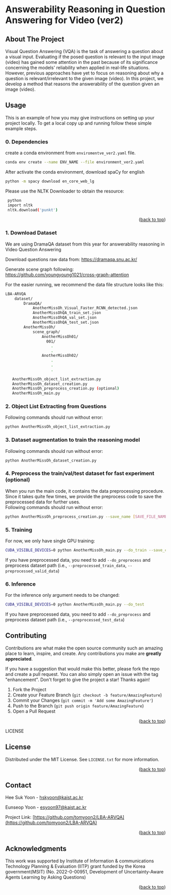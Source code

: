 # Answerability Reasoning in Question Answering for Video (ver2)

<!-- ABOUT THE PROJECT -->
## About The Project

Visual Question Answering (VQA) is the task of answering a question about a visual input. Evaluating if the posed question is relevant to the input image (video) has gained some attention in the past because of its significance concerning the models' reliability when applied in real-life situations. However, previous approaches have yet to focus on reasoning about why a question is relevant/irrelevant to the given image (video). In this project, we develop a method that reasons the answerability of the question given an image (video). 

<!-- Usage -->
## Usage

This is an example of how you may give instructions on setting up your project locally.
To get a local copy up and running follow these simple example steps.

### 0. Dependencies

create a conda environment from `enviromentve_ver2.yaml` file.


  ```sh
  conda env create --name ENV_NAME --file environment_ver2.yaml
  ```


After activate the conda environment, download spaCy for english
  ```sh
  python -m spacy download en_core_web_lg
  ```

Please use the NLTK Downloader to obtain the resource:
 ```sh
  python 
  import nltk
  nltk.download('punkt')
  ```


  <p align="right">(<a href="#readme-top">back to top</a>)</p>

### 1. Download Dataset
We are using DramaQA dataset from this year for answerability reasoning in Video Question Answering

Download questions raw data from: https://dramaqa.snu.ac.kr/ 

Generate scene graph following: https://github.com/youngyoung1021/cross-graph-attention 



For the easier running, we recommend the data file structure looks like this:

```sh
LBA-ARVQA
    dataset/
        DramaQA/
            AnotherMissOh_Visual_Faster_RCNN_detected.json
            AnotherMissOhQA_train_set.json
            AnotherMissOhQA_val_set.json
            AnotherMissOhQA_test_set.json
        AnotherMissOh/
            scene_graph/
                AnotherMissOh01/
                  001/
                    .
                    . 
                AnotherMissOh02/
                    .
                    .
                    .

   AnotherMissOh_object_list_extraction.py
   AnotherMissOh_dataset_creation.py
   AnotherMissOh_preprocess_creation.py (optional)
   AnotherMissOh_main.py
```

### 2. Object List Extracting from Questions
Following commands should run without error:
```sh
python AnotherMissOh_object_list_extraction.py
```

### 3. Dataset augmentation to train the reasoning model
Following commands should run without error:
```sh
python AnotherMissOh_dataset_creation.py
```

### 4. Preprocess the train/val/test dataset for fast experiment (optional)
When you run the main code, it contains the data preprocessing procedure. Since it takes quite few times, we provide the preprocess code to save the preprocessed data for further uses.  
Following commands should run without error:
```sh
python AnotherMissOh_preprocess_creation.py --save_name [SAVE_FILE_NAME]
```

### 5. Training
For now, we only have single GPU training:
```sh
CUDA_VISIBLE_DEVICES=0 python AnotherMissOh_main.py --do_train --save_criterion loss
```

If you have preprocessed data, you need to add `--do_preprocess` and preprocess dataset path (i.e., `--preprocessed_train_data`, `--preprocessed_valid_data`)

### 6. Inference
For the inference only argument needs to be changed:
```sh
CUDA_VISIBLE_DEVICES=0 python AnotherMissOh_main.py --do_test
```
If you have preprocessed data, you need to add `--do_preprocess` and preprocess dataset path (i.e., `--preprocessed_test_data`)

<!-- CONTRIBUTING -->
## Contributing

Contributions are what make the open source community such an amazing place to learn, inspire, and create. Any contributions you make are **greatly appreciated**.

If you have a suggestion that would make this better, please fork the repo and create a pull request. You can also simply open an issue with the tag "enhancement".
Don't forget to give the project a star! Thanks again!

1. Fork the Project
2. Create your Feature Branch (`git checkout -b feature/AmazingFeature`)
3. Commit your Changes (`git commit -m 'Add some AmazingFeature'`)
4. Push to the Branch (`git push origin feature/AmazingFeature`)
5. Open a Pull Request

<p align="right">(<a href="#readme-top">back to top</a>)</p>



LICENSE
## License

Distributed under the MIT License. See `LICENSE.txt` for more information.

<p align="right">(<a href="#readme-top">back to top</a>)</p>


<!-- CONTACT -->
## Contact

Hee Suk Yoon - hskyoon@kaist.ac.kr

Eunseop Yoon - esyoon97@kaist.ac.kr

Project Link: [https://github.com/tomyoon2/LBA-ARVQA](https://github.com/tomyoon2/LBA-ARVQA)

<p align="right">(<a href="#readme-top">back to top</a>)</p>



<!-- ACKNOWLEDGMENTS -->
## Acknowledgments

This work was supported by Institute of Information & communications Technology Planning & Evaluation (IITP) grant funded by the Korea government(MSIT) (No. 2022-0-00951, Development of Uncertainty-Aware Agents Learning by Asking Questions)

<p align="right">(<a href="#readme-top">back to top</a>)</p>
